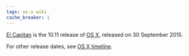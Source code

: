 ```yaml
---
tags: os.x wiki
cache_breaker: 1
---
```


[El Capitan](/wiki/El_Capitan) is the 10.11 release of [OS X](/wiki/OS_X), released on 30 September 2015.

For other release dates, see [OS X timeline](/wiki/OS_X_timeline).
